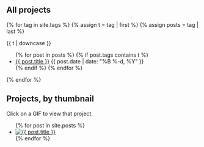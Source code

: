 ## All projects

{% for tag in site.tags %}
{% assign t = tag | first %}
{% assign posts = tag | last %}

{{ t | downcase }}

<ul>
{% for post in posts %}
  {% if post.tags contains t %}
  <li>
    <a href="{{ post.url }}">{{ post.title }}</a>
    <span class="date">{{ post.date | date: "%B %-d, %Y"  }}</span>
  </li>
  {% endif %}
{% endfor %}
</ul>
{% endfor %}

## Projects, by thumbnail

Click on a GIF to view that project.

<ul class="gallery">
{% for post in site.posts %}
  <li>
    <a href="{{ post.url }}">
      <img class="gallery-img" src="{{ post.thumbnail }}" alt="{{ post.title }}"/>
    </a>
  </li>
{% endfor %}
</ul>
